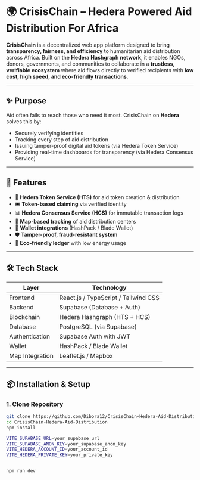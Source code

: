 
# 🌍 CrisisChain – Hedera Powered Aid Distribution For Africa

**CrisisChain** is a decentralized web app platform designed to bring **transparency, fairness, and efficiency** to humanitarian aid distribution across Africa. Built on the **Hedera Hashgraph network**, it enables NGOs, donors, governments, and communities to collaborate in a **trustless, verifiable ecosystem** where aid flows directly to verified recipients with **low cost, high speed, and eco-friendly transactions**.

---

## ✨ Purpose

Aid often fails to reach those who need it most. CrisisChain on **Hedera** solves this by:
- Securely verifying identities
- Tracking every step of aid distribution
- Issuing tamper-proof digital aid tokens (via Hedera Token Service)
- Providing real-time dashboards for transparency (via Hedera Consensus Service)

---

## 🚀 Features

- 🔗 **Hedera Token Service (HTS)** for aid token creation & distribution
- 🎟️ **Token-based claiming** via verified identity
- 📊 **Hedera Consensus Service (HCS)** for immutable transaction logs
- 📍 **Map-based tracking** of aid distribution centers
- 👛 **Wallet integrations** (HashPack / Blade Wallet)
- 🛡️ **Tamper-proof, fraud-resistant system**
- 🌱 **Eco-friendly ledger** with low energy usage

---

## 🛠️ Tech Stack

| Layer            | Technology                          |
|------------------|------------------------------------|
| Frontend         | React.js / TypeScript / Tailwind CSS |
| Backend          | Supabase (Database + Auth)         |
| Blockchain       | Hedera Hashgraph (HTS + HCS)       |
| Database         | PostgreSQL (via Supabase)          |
| Authentication   | Supabase Auth with JWT             |
| Wallet           | HashPack / Blade Wallet            |
| Map Integration  | Leaflet.js / Mapbox                |

---

## 📦 Installation & Setup

### 1. Clone Repository
```bash
git clone https://github.com/Dibora12/CrisisChain-Hedera-Aid-Distribution
cd CrisisChain-Hedera-Aid-Distribution
npm install

VITE_SUPABASE_URL=your_supabase_url  
VITE_SUPABASE_ANON_KEY=your_supabase_anon_key  
VITE_HEDERA_ACCOUNT_ID=your_account_id  
VITE_HEDERA_PRIVATE_KEY=your_private_key


npm run dev

